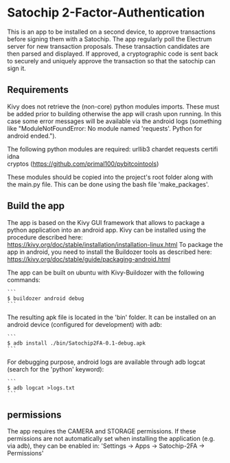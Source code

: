 # Satochip 2-Factor-Authentication

This is an app to be installed on a second device, to approve transactions before signing them with a Satochip.
The app regularly poll the Electrum server for new transaction proposals. These transaction candidates are then parsed and displayed. If approved, a cryptographic code is sent back to securely and uniquely approve the transaction so that the satochip can sign it.

## Requirements

Kivy does not retrieve the (non-core) python modules imports. These must be added prior to building otherwise the app will crash upon running. 
In this case some error messages will be available via the android logs (something like "ModuleNotFoundError: No module named 'requests'. Python for android ended.").

The following python modules are required:
urllib3
chardet 
requests
certifi 
idna    
cryptos (https://github.com/primal100/pybitcointools)

These modules should be copied into the project's root folder along with the main.py file.
This can be done using the bash file 'make_packages'.

## Build the app

The app is based on the Kivy GUI framework that allows to package a python application into an android app.
Kivy can be installed using the procedure described here: https://kivy.org/doc/stable/installation/installation-linux.html
To package the app in android, you need to install the Buildozer tools as described here: https://kivy.org/doc/stable/guide/packaging-android.html

The app can be built on ubuntu with Kivy-Buildozer with the following commands:

    ```
    $ buildozer android debug
    ```
The resulting apk file is located in the 'bin' folder. It can be installed on an android device (configured for development) with adb:
	
	```
    $ adb install ./bin/Satochip2FA-0.1-debug.apk
    ```
	
For debugging purpose, android logs are available through adb logcat (search for the 'python' keyword):
	
    ```
    $ adb logcat >logs.txt
    ```
	
## permissions

The app requires the CAMERA and STORAGE permissions. If these permissions are not automatically set when installing the application (e.g. via adb), they can be enabled in:
'Settings -> Apps -> Satochip-2FA -> Permissions'